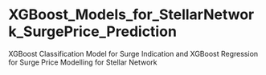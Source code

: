 # XGBoost_Models_for_StellarNetwork_SurgePrice_Prediction
XGBoost Classification Model for Surge Indication and XGBoost Regression for Surge Price Modelling for Stellar Network
